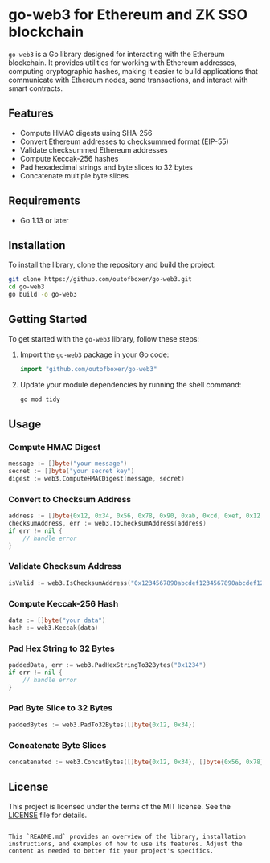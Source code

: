 # go-web3 for Ethereum and ZK SSO blockchain

`go-web3` is a Go library designed for interacting with the Ethereum blockchain. It provides utilities for working with Ethereum addresses, computing cryptographic hashes, making it easier to build applications that communicate with Ethereum nodes, send transactions, and interact with smart contracts.

## Features

- Compute HMAC digests using SHA-256
- Convert Ethereum addresses to checksummed format (EIP-55)
- Validate checksummed Ethereum addresses
- Compute Keccak-256 hashes
- Pad hexadecimal strings and byte slices to 32 bytes
- Concatenate multiple byte slices

## Requirements

- Go 1.13 or later

## Installation

To install the library, clone the repository and build the project:

```bash
git clone https://github.com/outofboxer/go-web3.git
cd go-web3
go build -o go-web3
```

## Getting Started

To get started with the `go-web3` library, follow these steps:

1. Import the `go-web3` package in your Go code:

    ```go
    import "github.com/outofboxer/go-web3"
    ```

2. Update your module dependencies by running the shell command:
    ```bash
    go mod tidy
    ```

## Usage

### Compute HMAC Digest

```go
message := []byte("your message")
secret := []byte("your secret key")
digest := web3.ComputeHMACDigest(message, secret)
```

### Convert to Checksum Address

```go
address := []byte{0x12, 0x34, 0x56, 0x78, 0x90, 0xab, 0xcd, 0xef, 0x12, 0x34, 0x56, 0x78, 0x90, 0xab, 0xcd, 0xef, 0x12, 0x34, 0x56, 0x78}
checksumAddress, err := web3.ToChecksumAddress(address)
if err != nil {
    // handle error
}
```

### Validate Checksum Address

```go
isValid := web3.IsChecksumAddress("0x1234567890abcdef1234567890abcdef12345678")
```

### Compute Keccak-256 Hash

```go
data := []byte("your data")
hash := web3.Keccak(data)
```

### Pad Hex String to 32 Bytes

```go
paddedData, err := web3.PadHexStringTo32Bytes("0x1234")
if err != nil {
    // handle error
}
```

### Pad Byte Slice to 32 Bytes

```go
paddedBytes := web3.PadTo32Bytes([]byte{0x12, 0x34})
```

### Concatenate Byte Slices

```go
concatenated := web3.ConcatBytes([]byte{0x12, 0x34}, []byte{0x56, 0x78})
```

## License

This project is licensed under the terms of the MIT license. See the [LICENSE](LICENSE) file for details.
```

This `README.md` provides an overview of the library, installation instructions, and examples of how to use its features. Adjust the content as needed to better fit your project's specifics.
